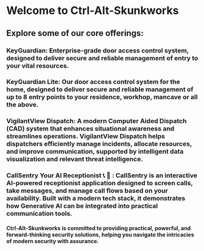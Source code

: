 # Welcome to Ctrl-Alt-Skunkworks

## Explore some of our core offerings:

### KeyGuardian: Enterprise-grade door access control system, designed to deliver secure and reliable management of entry to your vital resources.

### KeyGuardian Lite: Our door access control system for the home, designed to deliver secure and reliable management of up to 8 entry points to your residence, workhop, mancave or all the above.

### VigilantView Dispatch: A modern Computer Aided Dispatch (CAD) system that enhances situational awareness and streamlines operations. VigilantView Dispatch helps dispatchers efficiently manage incidents, allocate resources, and improve communication, supported by intelligent data visualization and relevant threat intelligence.

### CallSentry Your AI Receptionist :telephone_receiver: :robot: : CallSentry is an interactive AI-powered receptionist application designed to screen calls, take messages, and manage call flows based on your availability. Built with a modern tech stack, it demonstrates how Generative AI can be integrated into practical communication tools.

#### Ctrl-Alt-Skunkworks is committed to providing practical, powerful, and forward-thinking security solutions, helping you navigate the intricacies of modern security with assurance.
